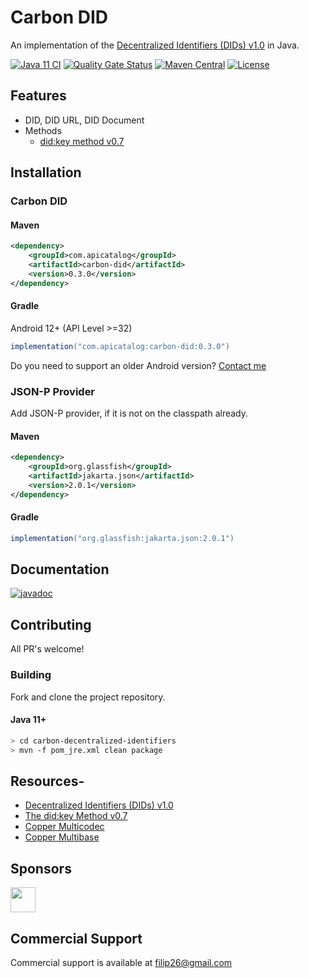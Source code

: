 # Carbon DID
An implementation of the [Decentralized Identifiers (DIDs) v1.0](https://www.w3.org/TR/did-core/) in Java.


[![Java 11 CI](https://github.com/filip26/carbon-decentralized-identifiers/actions/workflows/java11-push.yml/badge.svg)](https://github.com/filip26/carbon-decentralized-identifiers/actions/workflows/java11-push.yml)
[![Quality Gate Status](https://sonarcloud.io/api/project_badges/measure?project=filip26_carbon-decentralized-identifiers&metric=alert_status)](https://sonarcloud.io/summary/new_code?id=filip26_carbon-decentralized-identifiers)
[![Maven Central](https://img.shields.io/maven-central/v/com.apicatalog/carbon-did.svg?label=Maven%20Central)](https://search.maven.org/search?q=g:com.apicatalog%20AND%20a:carbon-did)
[![License](https://img.shields.io/badge/License-Apache%202.0-blue.svg)](https://opensource.org/licenses/Apache-2.0)


## Features

* DID, DID URL, DID Document
* Methods
  * [did:key method v0.7](https://w3c-ccg.github.io/did-method-key/)

## Installation

### Carbon DID

#### Maven

```xml
<dependency>
    <groupId>com.apicatalog</groupId>
    <artifactId>carbon-did</artifactId>
    <version>0.3.0</version>
</dependency>

```

#### Gradle 

Android 12+ (API Level >=32)


```gradle
implementation("com.apicatalog:carbon-did:0.3.0")
```

Do you need to support an older Android version? [Contact me](mailto:filip26@gmail.com)


### JSON-P Provider

Add JSON-P provider, if it is not on the classpath already.

#### Maven

```xml
<dependency>
    <groupId>org.glassfish</groupId>
    <artifactId>jakarta.json</artifactId>
    <version>2.0.1</version>
</dependency>
```

#### Gradle

```gradle
implementation("org.glassfish:jakarta.json:2.0.1")
```


## Documentation

[![javadoc](https://javadoc.io/badge2/com.apicatalog/carbon-did/javadoc.svg)](https://javadoc.io/doc/com.apicatalog/carbon-did)


## Contributing

All PR's welcome!


### Building

Fork and clone the project repository.

#### Java 11+
```bash
> cd carbon-decentralized-identifiers
> mvn -f pom_jre.xml clean package
```

## Resources- 
- [Decentralized Identifiers (DIDs) v1.0](https://www.w3.org/TR/did-core/)
- [The did:key Method v0.7](https://w3c-ccg.github.io/did-method-key/)
- [Copper Multicodec](https://github.com/filip26/copper-multicodec)
- [Copper Multibase](https://github.com/filip26/copper-multibase)

## Sponsors

<a href="https://github.com/digitalbazaar">
  <img src="https://avatars.githubusercontent.com/u/167436?s=200&v=4" width="40" />
</a> 

## Commercial Support
Commercial support is available at filip26@gmail.com


